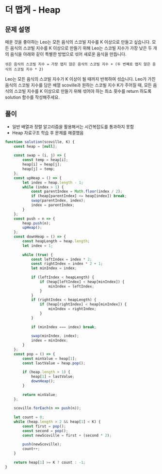 # 더 맵게 - Heap
## 문제 설명
매운 것을 좋아하는 Leo는 모든 음식의 스코빌 지수를 K 이상으로 만들고 싶습니다. 모든 음식의 스코빌 지수를 K 이상으로 만들기 위해 Leo는 스코빌 지수가 가장 낮은 두 개의 음식을 아래와 같이 특별한 방법으로 섞어 새로운 음식을 만듭니다.

```
섞은 음식의 스코빌 지수 = 가장 맵지 않은 음식의 스코빌 지수 + (두 번째로 맵지 않은 음식의 스코빌 지수 * 2)
```

Leo는 모든 음식의 스코빌 지수가 K 이상이 될 때까지 반복하여 섞습니다.
Leo가 가진 음식의 스코빌 지수를 담은 배열 scoville과 원하는 스코빌 지수 K가 주어질 때, 모든 음식의 스코빌 지수를 K 이상으로 만들기 위해 섞어야 하는 최소 횟수를 return 하도록 solution 함수를 작성해주세요.

## 풀이
- 일반 배열과 정렬 알고리즘을 활용해서는 시간복잡도를 통과하지 못함
- Heap 자료구조 학습 후 문제를 해결했음

```js
function solution(scoville, K) {
    const heap = [null];
    
    const swap = (i, j) => {
        const temp = heap[i];
        heap[i] = heap[j];
        heap[j] = temp;
    };
    const upHeap = () => {
        let index = heap.length - 1;
        while (index > 1) {
            const parentIndex = Math.floor(index / 2);
            if (heap[parentIndex] <= heap[index]) break;
            swap(parentIndex, index);
            index = parentIndex;
        }
    };
    const push = n => {
        heap.push(n);
        upHeap();
    };
    const downHeap = () => {
        const heapLength = heap.length;
        let index = 1;
        
        while (true) {
            const leftIndex = index * 2;
            const rightIndex = index * 2 + 1;
            let minIndex = index;
            
            if (leftIndex < heapLength) {
                if (heap[leftIndex] < heap[minIndex]) {
                    minIndex = leftIndex;
                }
            }
            if (rightIndex < heapLength) {
                if (heap[rightIndex] < heap[minIndex]) {
                    minIndex = rightIndex;
                }
            }
            
            if (minIndex === index) break;
            
            swap(minIndex, index);
            index = minIndex;
        }
    };
    const pop = () => {
        const minValue = heap[1];
        const lastValue = heap.pop();
        
        if (heap.length > 1) {
            heap[1] = lastValue;
            downHeap();
        }
        
        return minValue;
    };
    
    scoville.forEach(n => push(n));
    
    let count = 0;
    while (heap.length > 2 && heap[1] < K) {
        const first = pop();
        const second = pop();
        const newScoville = first + (second * 2);
        
        push(newScoville);
        count++;
    }
    
    return heap[1] >= K ? count : -1;
}
```
